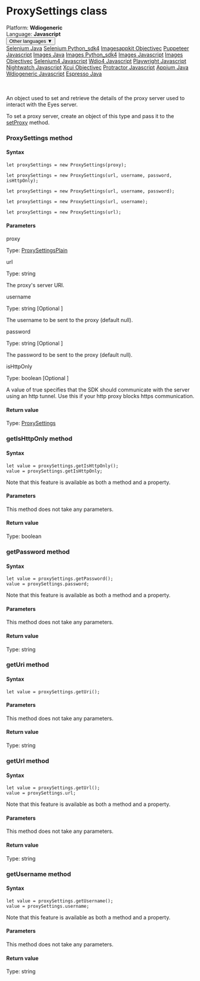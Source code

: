 # ProxySettings class
<div class='platform-bar-container-div'><div class='platform-bar-div'>Platform:  <b> Wdiogeneric</b>
</div><div class='platform-bar-div'>Language: <b>Javascript</b></div><div class='dropdown-button-container-div'><button class='sdk-language-dropdown-button'>Other languages ▼</button><div class='dropdown-content'>
<a href='../../selenium/java/proxysettings'>Selenium Java</a>
<a href='../../selenium/python_sdk4/proxysettings'>Selenium Python_sdk4</a>
<a href='../../imagesappkit/objectivec/proxysettings'>Imagesappkit Objectivec</a>
<a href='../../puppeteer/javascript/proxysettings'>Puppeteer Javascript</a>
<a href='../../images/java/proxysettings'>Images Java</a>
<a href='../../images/python_sdk4/proxysettings'>Images Python_sdk4</a>
<a href='../../images/javascript/proxysettings'>Images Javascript</a>
<a href='../../images/objectivec/proxysettings'>Images Objectivec</a>
<a href='../../selenium4/javascript/proxysettings'>Selenium4 Javascript</a>
<a href='../../wdio4/javascript/proxysettings'>Wdio4 Javascript</a>
<a href='../../playwright/javascript/proxysettings'>Playwright Javascript</a>
<a href='../../nightwatch/javascript/proxysettings'>Nightwatch Javascript</a>
<a href='../../xcui/objectivec/proxysettings'>Xcui Objectivec</a>
<a href='../../protractor/javascript/proxysettings'>Protractor Javascript</a>
<a href='../../appium/java/proxysettings'>Appium Java</a>
<a href='../../wdiogeneric/javascript/proxysettings'>Wdiogeneric Javascript</a>
<a href='../../espresso/java/proxysettings'>Espresso Java</a>
</div></div><br /><br /></div>




An object used to set and retrieve the details of the proxy server used to interact with the Eyes server.

To set a proxy server, create an object of this type and pass it to the [setProxy](./eyes#setproxy-method) method.



### ProxySettings method
#### Syntax


    let proxySettings = new ProxySettings(proxy);
    
    let proxySettings = new ProxySettings(url, username, password, isHttpOnly);
    
    let proxySettings = new ProxySettings(url, username, password);
    
    let proxySettings = new ProxySettings(url, username);
    
    let proxySettings = new ProxySettings(url);
    

#### Parameters

proxy

Type: [ProxySettingsPlain](./proxysettingsplain)

url

Type: string

The proxy's server URI.

username

Type: string \[Optional \]

The username to be sent to the proxy (default null).

password

Type: string \[Optional \]

The password to be sent to the proxy (default null).

isHttpOnly

Type: boolean \[Optional \]

A value of true specifies that the SDK should communicate with the server using an http tunnel. Use this if your http proxy blocks https communication.

#### Return value

Type:  [ProxySettings](./proxysettings)


### getIsHttpOnly method
#### Syntax


    let value = proxySettings.getIsHttpOnly();
    value = proxySettings.getIsHttpOnly;
    

Note that this feature is available as both a method and a property.

#### Parameters

This method does not take any parameters.

#### Return value

Type:  boolean

### getPassword method
#### Syntax


    let value = proxySettings.getPassword();
    value = proxySettings.password;
    

Note that this feature is available as both a method and a property.

#### Parameters

This method does not take any parameters.

#### Return value

Type:  string

### getUri method
#### Syntax


    let value = proxySettings.getUri();
    

#### Parameters

This method does not take any parameters.

#### Return value

Type:  string

### getUrl method
#### Syntax


    let value = proxySettings.getUrl();
    value = proxySettings.url;
    

Note that this feature is available as both a method and a property.

#### Parameters

This method does not take any parameters.

#### Return value

Type:  string

### getUsername method
#### Syntax


    let value = proxySettings.getUsername();
    value = proxySettings.username;
    

Note that this feature is available as both a method and a property.

#### Parameters

This method does not take any parameters.

#### Return value

Type:  string
